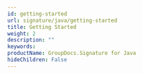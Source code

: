 ```yaml
---
id: getting-started
url: signature/java/getting-started
title: Getting Started
weight: 2
description: ""
keywords: 
productName: GroupDocs.Signature for Java
hideChildren: False
---
```

